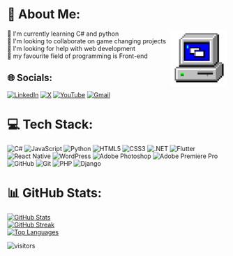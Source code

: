 # 💫 About Me:
<img align="right" alt="PC GIF" src="https://github.com/Revisto/Revisto/blob/master/Assets/PC.gif" width="130" />
🌱 I'm currently learning C# and python<br>🤝 I'm looking to collaborate on game changing projects<br>🔭 I'm looking for help with web development<br>👾 my favourite field of programming is Front-end<br>


## 🌐 Socials:
[![LinkedIn](https://img.shields.io/badge/LinkedIn-%230077B5.svg?logo=linkedin&logoColor=white)](https://linkedin.com/in/ehsan-marmazi) [![X](https://img.shields.io/badge/X-%23333.svg?logo=X&logoColor=white)](https://x.com/@Ehsanmarmazi) [![YouTube](https://img.shields.io/badge/YouTube-%23FF0000.svg?logo=YouTube&logoColor=white)](https://youtube.com/@ehsanmarmazi) [![Gmail](https://img.shields.io/badge/Gmail-%23006400.svg?logo=Gmail&logoColor=white)](mailto:ehsanmarmazi@gmail.com)




# 💻 Tech Stack:
<a href="https://github.com/Ehsanmarmazi" target="_self" style="text-decoration: none; display: inline-block;">
  <img src="https://img.shields.io/badge/c%23-%23239120.svg?style=flat&logo=csharp&logoColor=white" alt="C#" /></a>
<a href="https://github.com/Ehsanmarmazi" target="_self" style="text-decoration: none; display: inline-block;">
  <img src="https://img.shields.io/badge/javascript-%23323330.svg?style=flat&logo=javascript&logoColor=%23F7DF1E" alt="JavaScript" /></a>
<a href="https://github.com/Ehsanmarmazi" target="_self" style="text-decoration: none; display: inline-block;">
  <img src="https://img.shields.io/badge/python-3670A0?style=flat&logo=python&logoColor=ffdd54" alt="Python" /></a>
<a href="https://github.com/Ehsanmarmazi" target="_self" style="text-decoration: none; display: inline-block;">
  <img src="https://img.shields.io/badge/html5-%23E34F26.svg?style=flat&logo=html5&logoColor=white" alt="HTML5" /></a>
<a href="https://github.com/Ehsanmarmazi" target="_self" style="text-decoration: none; display: inline-block;">
  <img src="https://img.shields.io/badge/css3-%231572B6.svg?style=flat&logo=css3&logoColor=white" alt="CSS3" /></a>
<a href="https://github.com/Ehsanmarmazi" target="_self" style="text-decoration: none; display: inline-block;">
  <img src="https://img.shields.io/badge/.NET-5C2D91?style=flat&logo=.net&logoColor=white" alt=".NET" /></a>
<a href="https://github.com/Ehsanmarmazi" target="_self" style="text-decoration: none; display: inline-block;">
  <img src="https://img.shields.io/badge/Flutter-%2302569B.svg?style=flat&logo=Flutter&logoColor=white" alt="Flutter" /></a>
<a href="https://github.com/Ehsanmarmazi" target="_self" style="text-decoration: none; display: inline-block;">
  <img src="https://img.shields.io/badge/react_native-%2320232a.svg?style=flat&logo=react&logoColor=%2361DAFB" alt="React Native" /></a>
<a href="https://github.com/Ehsanmarmazi" target="_self" style="text-decoration: none; display: inline-block;">
  <img src="https://img.shields.io/badge/WordPress-%23117AC9.svg?style=flat&logo=WordPress&logoColor=white" alt="WordPress" /></a>
<a href="https://github.com/Ehsanmarmazi" target="_self" style="text-decoration: none; display: inline-block;">
  <img src="https://img.shields.io/badge/adobe%20photoshop-%2331A8FF.svg?style=flat&logo=adobe%20photoshop&logoColor=white" alt="Adobe Photoshop" /></a>
<a href="https://github.com/Ehsanmarmazi" target="_self" style="text-decoration: none; display: inline-block;">
  <img src="https://img.shields.io/badge/Adobe%20Premiere%20Pro-9999FF.svg?style=flat&logo=Adobe%20Premiere%20Pro&logoColor=white" alt="Adobe Premiere Pro" /></a>
<a href="https://github.com/Ehsanmarmazi" target="_self" style="text-decoration: none; display: inline-block;">
  <img src="https://img.shields.io/badge/github-%23121011.svg?style=flat&logo=github&logoColor=white" alt="GitHub" /></a>
<a href="https://github.com/Ehsanmarmazi" target="_self" style="text-decoration: none; display: inline-block;">
  <img src="https://img.shields.io/badge/git-%23F05033.svg?style=flat&logo=git&logoColor=white" alt="Git" /></a>
<a href="https://github.com/Ehsanmarmazi" target="_self" style="text-decoration: none; display: inline-block;">
  <img src="https://img.shields.io/badge/php-%23777BB4.svg?style=flat&logo=php&logoColor=white" alt="PHP" /></a>
<a href="https://github.com/Ehsanmarmazi" target="_self" style="text-decoration: none; display: inline-block;">
  <img src="https://img.shields.io/badge/django-%23092E20.svg?style=flat&logo=django&logoColor=white" alt="Django" /></a>

# 📊 GitHub Stats:
<a href="https://github.com/Ehsanmarmazi">
  <img src="https://github-readme-stats.vercel.app/api?username=Ehsanmarmazi&theme=github_dark&hide_border=false&include_all_commits=true&count_private=false" alt="GitHub Stats" />
</a>
<br/>
<a href="https://github.com/Ehsanmarmazi">
  <img src="https://github-readme-streak-stats.herokuapp.com/?user=Ehsanmarmazi&theme=github_dark&hide_border=false" alt="GitHub Streak" />
</a>
<br/>
<a href="https://github.com/Ehsanmarmazi">
  <img src="https://github-readme-stats.vercel.app/api/top-langs/?username=Ehsanmarmazi&theme=github_dark&hide_border=false&include_all_commits=true&count_private=false&layout=compact" alt="Top Languages" />
</a>



![visitors](https://visitor-badge.laobi.icu/badge?page_id=Ehsanmarmazi)
